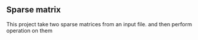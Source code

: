 ## Sparse matrix

This project take two sparse matrices from an input file.
and then perform operation on them
